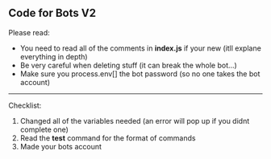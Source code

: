 Code for Bots V2
-
Please read:
* You need to read all of the comments in **index.js** if your new (itll explane everything in depth)
* Be very careful when deleting stuff (it can break the whole bot...)
* Make sure you process.env[] the bot password (so no one takes the bot account)
---
Checklist:
1. Changed all of the variables needed (an error will pop up if you didnt complete one)
2. Read the **test** command for the format of commands
3. Made your bots account